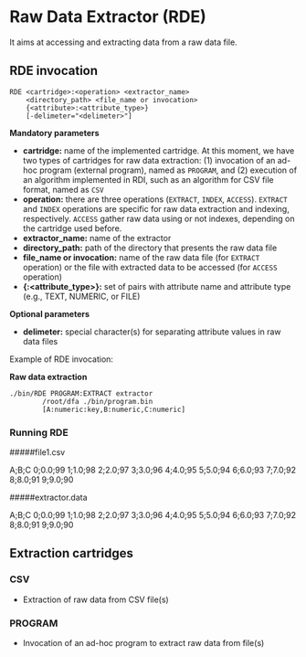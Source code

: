 # Raw Data Extractor (RDE)

It aims at accessing and extracting data from a raw data file. 

## RDE invocation

	RDE <cartridge>:<operation> <extractor_name> 
		<directory_path> <file_name or invocation> 
		{<attribute>:<attribute_type>} 
		[-delimeter="<delimeter>"] 

**Mandatory parameters**

* **cartridge:** name of the implemented cartridge. At this moment, we have two types of cartridges for raw data extraction: (1) invocation of an ad-hoc program (external program), named as `PROGRAM`, and (2) execution of an algorithm implemented in RDI, such as an algorithm for CSV file format, named as `CSV`
* **operation:** there are three operations (`EXTRACT`, `INDEX`, `ACCESS`). `EXTRACT` and `INDEX` operations are specific for raw data extraction and indexing, respectively. `ACCESS` gather raw data using or not indexes, depending on the cartridge used before.
* **extractor_name:** name of the extractor
* **directory_path:** path of the directory that presents the raw data file
* **file_name or invocation:** name of the raw data file (for `EXTRACT` operation) or the file with extracted data to be accessed (for `ACCESS` operation)
* **{<attribute>:<attribute_type>}:** set of pairs with attribute name and attribute type (e.g., TEXT, NUMERIC, or FILE)

**Optional parameters**

* **delimeter:** special character(s) for separating attribute values in raw data files

Example of RDE invocation:

**Raw data extraction**

	./bin/RDE PROGRAM:EXTRACT extractor 
			/root/dfa ./bin/program.bin 
			[A:numeric:key,B:numeric,C:numeric]

### Running RDE

#####file1.csv
> 
A;B;C
0;0.0;99
1;1.0;98
2;2.0;97
3;3.0;96
4;4.0;95
5;5.0;94
6;6.0;93
7;7.0;92
8;8.0;91
9;9.0;90

#####extractor.data
> 
A;B;C
0;0.0;99
1;1.0;98
2;2.0;97
3;3.0;96
4;4.0;95
5;5.0;94
6;6.0;93
7;7.0;92
8;8.0;91
9;9.0;90

## Extraction cartridges
### CSV
* Extraction of raw data from CSV file(s)

### PROGRAM
* Invocation of an ad-hoc program to extract raw data from file(s)